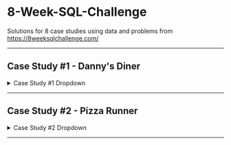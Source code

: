 # 8-Week-SQL-Challenge
Solutions for 8 case studies using data and problems from https://8weeksqlchallenge.com/

***

## Case Study #1 - Danny's Diner
<details>
  <summary>Case Study #1 Dropdown</summary>
<br>

### Objective:
Use data to answer questions about customers, such as money spent, popular products, and frequency of visits.
  
#### [Case Study Link](https://8weeksqlchallenge.com/case-study-1/)


### Entity Relationship Diagram:

![image](https://user-images.githubusercontent.com/130705459/232967453-3cf780dc-3357-46df-9b2d-fa73ad576ce2.png)


#### [Case Study Questions](https://github.com/danielwongg/8-Week-SQL-Challenge/tree/main/Case%20Study%20%231%20-%20Danny's%20Diner)

#### [Solution](https://github.com/danielwongg/8-Week-SQL-Challenge/blob/main/Case%20Study%20%231%20-%20Danny's%20Diner/Solution.md)

#### [SQL Syntax](https://github.com/danielwongg/8-Week-SQL-Challenge/blob/main/Case%20Study%20%231%20-%20Danny's%20Diner/SQL%20Syntax.sql)


</details>

***

## Case Study #2 - Pizza Runner
<details>
  <summary>Case Study #2 Dropdown</summary>
<br>

### Objective:
Clean and transform existing data, as well as use data to answer questions such as pizza metrics, runner and customer experience, ingredient optimization, and pricings and ratings.


### Entity Relationship Diagram:

![image](https://user-images.githubusercontent.com/130705459/233242763-5ad73640-80d6-44b9-b14b-05336e78da4e.png)

</details>

***
